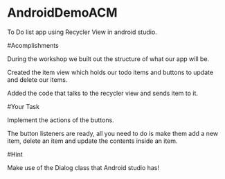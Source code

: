 # AndroidDemoACM
To Do list app using Recycler View in android studio.

#Acomplishments

During the workshop we built out the structure of what our app will be. 

Created the item view which holds our todo items and buttons to update and delete our items.

Added the code that talks to the recycler view and sends item to it.


#Your Task

Implement the actions of the buttons.

The button listeners are ready, all you need to do is make them add a new item, delete an item and update the contents inside an item.


#Hint

Make use of the Dialog class that Android studio has!
